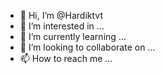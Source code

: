 - 👋 Hi, I’m @Hardiktvt
- 👀 I’m interested in ...
- 🌱 I’m currently learning ...
- 💞️ I’m looking to collaborate on ...
- 📫 How to reach me ...

<!---
Hardiktvt/Hardiktvt is a ✨ special ✨ repository because its `README.md` (this file) appears on your GitHub profile.
You can click the Preview link to take a look at your changes.
--->
